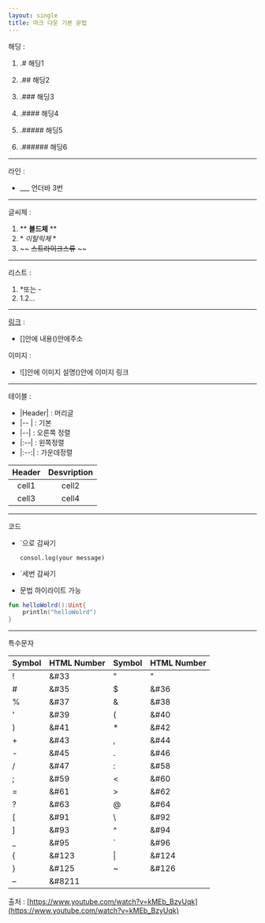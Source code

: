 ```yaml
---
layout: single
title: 마크 다운 기본 문법
---
```



해딩 :
1. .# 해딩1

2. .## 해딩2

3. .### 해딩3

4. .#### 해딩4

5. .##### 해딩5

6. .###### 해딩6


___


라인 :
- ___ 언더바 3번 


___


글씨체 :

1. &#42;&#42; **볼드체** &#42;&#42;
2. &#42; *이탈릭체* &#42;
3. &#126;&#126; ~~스트라이크스류~~ &#126;&#126;


___


리스트 :
1. *또는 -
2. 1.2... 


 ___
 
 
 [링크](alswn2348.github.io) : 
 - []안에 내용()안에주소 

 이미지 :
 - ![]안에 이미지 설명()안에 이미지 링크


 ___
 
 
테이블 :
- 	&#124;Header&#124; : 머리글 
- 	&#124;--	&#124; : 기본
- 	&#124;--&#124; : 오른쪽 정렬 
- 	&#124;:--&#124; : 왼쪽정렬
- 	&#124;:--:&#124; : 가운데정렬

|Header|Desvription|
|:--:|:--:|
|cell1|cell2|
|cell3|cell4|


___


코드
-  `으로 감싸기

    `consol.log(your message)`
- `세번 감싸기
- 문법 하이라이트 가능


```kotlin
fun helloWolrd():Uint{
    println("helloWolrd")
}
```

___


특수문자


|Symbol|HTML Number|Symbol|HTML Number|
|:--|:--|:--|:--|
|!  |&#33|"	|&#34;|
|#|&#35	|$|&#36|
|%|&#37|&|&#38|
|'|&#39	|(|&#40|
|)|&#41	|*|	&#42|
|+|&#43|,|&#44|
|-|&#45|.|&#46|
|/|&#47|:|&#58|
|;|&#59|<|&#60|
|=|&#61|>|&#62|	
|?|&#63|@|&#64|	 	
|&#91;|&#91|&#92;|&#92|
|]|&#93|^|&#94|	
|_|&#95|`|&#96|	 
|{|&#123|&#124;|&#124|	 
|}|&#125|~|&#126|	 	
|–|&#8211| | |

출처 : [https://www.youtube.com/watch?v=kMEb_BzyUqk](https://www.youtube.com/watch?v=kMEb_BzyUqk)
